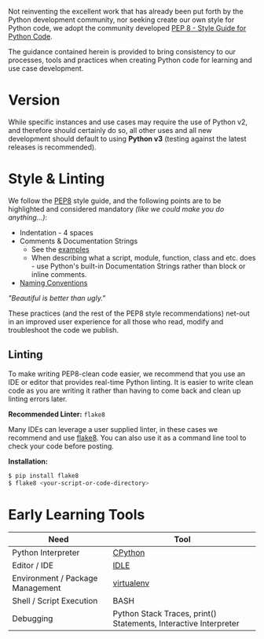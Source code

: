 Not reinventing the excellent work that has already been put forth by the Python development community, nor seeking create our own style for Python code, we adopt the community developed [PEP 8 - Style Guide for Python Code](https://www.python.org/dev/peps/pep-0008/).

The guidance contained herein is provided to bring consistency to our processes, tools and practices when creating Python code for learning and use case development.


# Version

While specific instances and use cases may require the use of Python v2, and therefore should certainly do so, all other uses and all new development should default to using **Python v3** (testing against the latest releases is recommended).


# Style & Linting

We follow the [PEP8](https://www.python.org/dev/peps/pep-0008/) style guide, and the following points are to be highlighted and considered mandatory _(like we could make you do anything...)_:

* Indentation - 4 spaces
* Comments & Documentation Strings
  * See the [examples](https://www.python.org/dev/peps/pep-0008/#comments)
  * When describing what a script, module, function, class and etc. does - use Python's built-in Documentation Strings rather than block or inline comments.
* [Naming Conventions](https://www.python.org/dev/peps/pep-0008/#naming-conventions)

_"Beautiful is better than ugly."_

These practices (and the rest of the PEP8 style recommendations) net-out in an improved user experience for all those who read, modify and troubleshoot the code we publish.

## Linting

To make writing PEP8-clean code easier, we recommend that you use an IDE or editor that provides real-time Python linting.  It is easier to write clean code as you are writing it rather than having to come back and clean up linting errors later.

**Recommended Linter:**  `flake8`

Many IDEs can leverage a user supplied linter, in these cases we recommend and use [flake8](http://flake8.pycqa.org/en/latest/).  You can also use it as a command line tool to check your code before posting.

**Installation:**
``` bash
$ pip install flake8
$ flake8 <your-script-or-code-directory>
```


# Early Learning Tools

| Need | Tool |
| --- | --- |
| Python Interpreter | [CPython](https://www.python.org/) |
| Editor / IDE | [IDLE](https://docs.python.org/3/library/idle.html) |
| Environment / Package Management | [virtualenv](https://virtualenv.pypa.io/en/stable/) |
| Shell / Script Execution | BASH |
| Debugging | Python Stack Traces, print() Statements, Interactive Interpreter |
